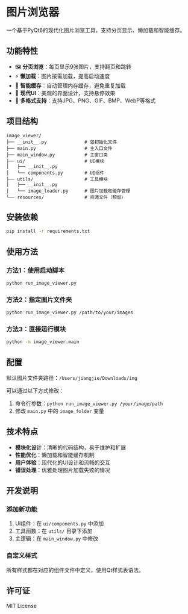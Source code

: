 # 图片浏览器

一个基于PyQt6的现代化图片浏览工具，支持分页显示、懒加载和智能缓存。

## 功能特性

- 🖼️ **分页浏览**：每页显示9张图片，支持翻页和跳转
- ⚡ **懒加载**：图片按需加载，提高启动速度
- 💾 **智能缓存**：自动管理内存缓存，避免重复加载
- 🎨 **现代UI**：美观的界面设计，支持悬停效果
- 📁 **多格式支持**：支持JPG、PNG、GIF、BMP、WebP等格式

## 项目结构

```
image_viewer/
├── __init__.py              # 包初始化文件
├── main.py                  # 主入口文件
├── main_window.py           # 主窗口类
├── ui/                      # UI模块
│   ├── __init__.py
│   └── components.py        # UI组件
├── utils/                   # 工具模块
│   ├── __init__.py
│   └── image_loader.py      # 图片加载和缓存管理
└── resources/               # 资源文件（预留）
```

## 安装依赖

```bash
pip install -r requirements.txt
```

## 使用方法

### 方法1：使用启动脚本
```bash
python run_image_viewer.py
```

### 方法2：指定图片文件夹
```bash
python run_image_viewer.py /path/to/your/images
```

### 方法3：直接运行模块
```bash
python -m image_viewer.main
```

## 配置

默认图片文件夹路径：`/Users/jiangjie/Downloads/img`

可以通过以下方式修改：
1. 命令行参数：`python run_image_viewer.py /your/image/path`
2. 修改 `main.py` 中的 `image_folder` 变量

## 技术特点

- **模块化设计**：清晰的代码结构，易于维护和扩展
- **性能优化**：懒加载和智能缓存机制
- **用户体验**：现代化的UI设计和流畅的交互
- **错误处理**：优雅处理图片加载失败的情况

## 开发说明

### 添加新功能
1. UI组件：在 `ui/components.py` 中添加
2. 工具函数：在 `utils/` 目录下添加
3. 主逻辑：在 `main_window.py` 中修改

### 自定义样式
所有样式都在对应的组件文件中定义，使用Qt样式表语法。

## 许可证

MIT License


